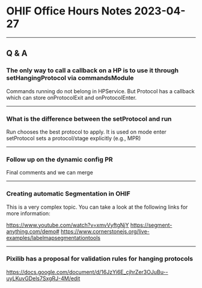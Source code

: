 # OHIF Office Hours Notes 2023-04-27

---

## Q & A

### The only way to call a callback on a HP is to use it through setHangingProtocol via commandsModule

Commands running do not belong in HPService. But Protocol has a callback which can store onProtocolExit and onProtocolEnter.

---

### What is the difference between the setProtocol and run

Run chooses the best protocol to apply. It is used on mode enter
setProtocol sets a protocol/stage explicitly (e.g., MPR)

---

### Follow up on the dynamic config PR

Final comments and we can merge

---

### Creating automatic Segmentation in OHIF

This is a very complex topic. You can take a look at the following links for more information:

https://www.youtube.com/watch?v=xmvVyftgNjY
https://segment-anything.com/demo#
https://www.cornerstonejs.org/live-examples/labelmapsegmentationtools

---

### Pixilib has a proposal for validation rules for hanging protocols

https://docs.google.com/document/d/16JzYi6E_cjhrZer3OJuBu--uyLKuvGDels7SxgRJ-4M/edit

